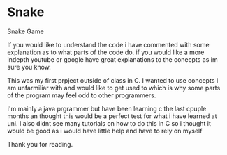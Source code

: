 # Snake
Snake Game

If you would like to understand the code i have commented with some explanation as to what parts of the code do. if you would like a more indepth youtube or google have great explanations to the conecpts as im sure you know.

This was my first prpject outside of class in C. I wanted to use concepts I am unfarmiliar with and would like to get used to which is why some parts of the program may feel odd to other programmers.

I'm mainly a java prgrammer but have been learning c the last cpuple months an thought this would be a perfect test for what i have learned at uni. I also didnt see many tutorials on how to do this in C so i thought it would be good as i would have little help and have to rely on myself

Thank you for reading.
